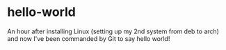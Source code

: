 # hello-world
An hour after installing Linux (setting up my 2nd system from deb to arch) and now I've been commanded by Git to say hello world! 
